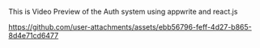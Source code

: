This is Video Preview of the Auth system using appwrite and react.js

https://github.com/user-attachments/assets/ebb56796-feff-4d27-b865-8d4e71cd6477

